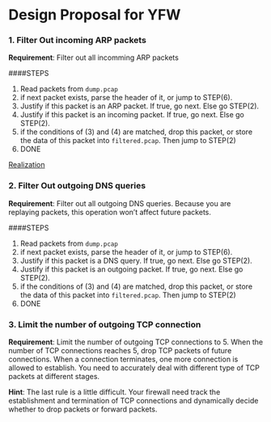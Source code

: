 # Design Proposal for YFW

### 1. Filter Out incoming ARP packets

**Requirement**: Filter out all incomming ARP packets

####STEPS
1. Read packets from `dump.pcap`
2. if next packet exists, parse the header of it, or jump to STEP(6).
3. Justify if this packet is an ARP packet. If true, go next. Else go STEP(2).
4. Justify if this packet is an incoming packet. If true, go next. Else go STEP(2).
5. if the conditions of (3) and (4) are matched, drop this packet, or store the data of this packet into `filtered.pcap`. Then jump to STEP(2)
6. DONE

[Realization](./src/filterARP.c)


### 2. Filter Out outgoing DNS queries

**Requirement**: Filter out all outgoing DNS queries. Because you are replaying packets, this operation won’t affect future packets.

####STEPS
1. Read packets from `dump.pcap`
2. if next packet exists, parse the header of it, or jump to STEP(6).
3. Justify if this packet is a DNS query. If true, go next. Else go STEP(2).
4. Justify if this packet is an outgoing packet. If true, go next. Else go STEP(2).
5. if the conditions of (3) and (4) are matched, drop this packet, or store the data of this packet into `filtered.pcap`. Then jump to STEP(2)
6. DONE

### 3. Limit the number of outgoing TCP connection

**Requirement**: Limit the number of outgoing TCP connections to 5. When the number of TCP connections reaches 5, drop TCP packets of future connections. When a connection terminates, one more connection is allowed to establish. You need to accurately deal with different type of TCP packets at different stages.

**Hint**: The last rule is a little difficult. Your firewall need track the establishment and termination of TCP connections and dynamically decide whether to drop packets or forward packets.
